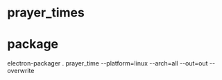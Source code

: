 # prayer_times
# package
electron-packager . prayer_time --platform=linux --arch=all --out=out --overwrite
